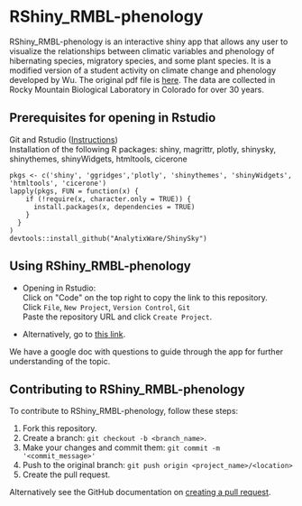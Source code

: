 # RShiny_RMBL-phenology

RShiny_RMBL-phenology is an interactive shiny app that allows any user to visualize the relationships between climatic variables and phenology of hibernating species, migratory species, and some plant species. It is a modified version of a student activity on climate change and phenology developed by Wu. The original pdf file is [here](https://tiee.esa.org/vol/v13/issues/data_sets/wu/pdf/wu.pdf). The data are collected in Rocky Mountain Biological Laboratory in Colorado for over 30 years.

## Prerequisites for opening in Rstudio
Git and Rstudio ([Instructions](https://resources.github.com/whitepapers/github-and-rstudio/))  
Installation of the following R packages:
shiny, magrittr, plotly, shinysky, shinythemes, shinyWidgets, htmltools, cicerone

```
pkgs <- c('shiny', 'ggridges','plotly', 'shinythemes', 'shinyWidgets', 'htmltools', 'cicerone')
lapply(pkgs, FUN = function(x) {
    if (!require(x, character.only = TRUE)) {
      install.packages(x, dependencies = TRUE)
    }
  }
)
devtools::install_github("AnalytixWare/ShinySky")
```

## Using RShiny_RMBL-phenology
* Opening in Rstudio:  
Click on "Code" on the top right to copy the link to this repository.  
Click ```File```, ```New Project```, ```Version Control```, ```Git```  
Paste the repository URL and click ```Create Project```.

* Alternatively, go to [this link](https://huckley.shinyapps.io/RShiny_RMBL-phenology/).

We have a google doc with questions to guide through the app for further understanding of the topic.

## Contributing to RShiny_RMBL-phenology
<!--- If your README is long or you have some specific process or steps you want contributors to follow, consider creating a separate CONTRIBUTING.md file--->
To contribute to RShiny_RMBL-phenology, follow these steps:

1. Fork this repository.
2. Create a branch: `git checkout -b <branch_name>`.
3. Make your changes and commit them: `git commit -m '<commit_message>'`
4. Push to the original branch: `git push origin <project_name>/<location>`
5. Create the pull request.

Alternatively see the GitHub documentation on [creating a pull request](https://help.github.com/en/github/collaborating-with-issues-and-pull-requests/creating-a-pull-request).
